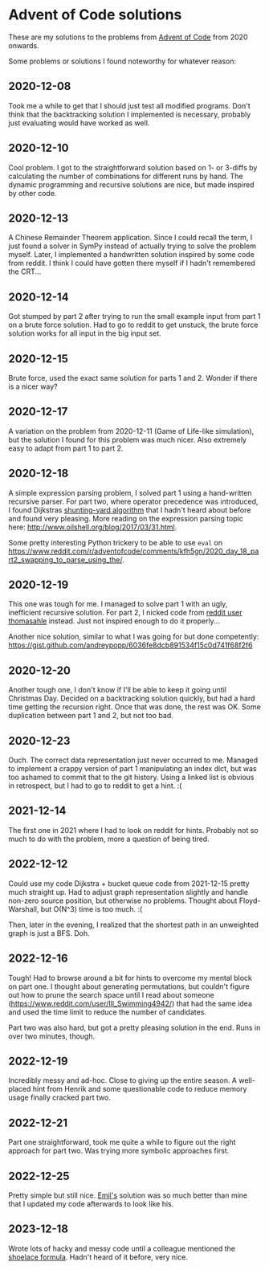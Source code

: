 # Advent of Code solutions #

These are my solutions to the problems from
[Advent of Code](https://adventofcode.com/) from 2020 onwards.

Some problems or solutions I found noteworthy for whatever reason:

## 2020-12-08 ##

Took me a while to get that I should just test all modified programs. Don't
think that the backtracking solution I implemented is necessary, probably
just evaluating would have worked as well.

## 2020-12-10 ##

Cool problem. I got to the straightforward solution based on 1- or 3-diffs by
calculating the number of combinations for different runs by hand. The dynamic
programming and recursive solutions are nice, but made inspired by other code.

## 2020-12-13 ##

A Chinese Remainder Theorem application. Since I could recall the term, I just
found a solver in SymPy instead of actually trying to solve the problem myself.
Later, I implemented a handwritten solution inspired by some code from reddit.
I think I could have gotten there myself if I hadn't remembered the CRT...

## 2020-12-14 ##

Got stumped by part 2 after trying to run the small example input from part 1
on a brute force solution. Had to go to reddit to get unstuck, the brute force
solution works for all input in the big input set.

## 2020-12-15 ##

Brute force, used the exact same solution for parts 1 and 2. Wonder if there is
a nicer way?

## 2020-12-17 ##

A variation on the problem from 2020-12-11 (Game of Life-like simulation),
but the solution I found for this problem was much nicer.
Also extremely easy to adapt from part 1 to part 2.

## 2020-12-18 ##

A simple expression parsing problem, I solved part 1 using a hand-written
recursive parser. For part two, where operator precedence was introduced,
I found Dijkstras
[shunting-yard algorithm](https://en.wikipedia.org/wiki/Shunting-yard_algorithm)
that I hadn't heard about before and found very pleasing. More reading on the
expression parsing topic here: http://www.oilshell.org/blog/2017/03/31.html.

Some pretty interesting Python trickery to be able to use `eval` on
https://www.reddit.com/r/adventofcode/comments/kfh5gn/2020_day_18_part2_swapping_to_parse_using_the/.

## 2020-12-19 ##

This one was tough for me. I managed to solve part 1 with an ugly, inefficient
recursive solution. For part 2, I nicked code from
[reddit user thomasahle](https://www.reddit.com/r/adventofcode/comments/kg1mro/2020_day_19_solutions/ggcohaa)
instead. Just not inspired enough to do it properly...

Another nice solution, similar to what I was going for but done competently:
https://gist.github.com/andreypopp/6036fe8dcb891534f15c0d741f68f2f6

## 2020-12-20 ##

Another tough one, I don't know if I'll be able to keep it going until
Christmas Day. Decided on a backtracking solution quickly, but had a hard
time getting the recursion right. Once that was done, the rest was OK. Some
duplication between part 1 and 2, but not too bad.

## 2020-12-23 ##

Ouch. The correct data representation just never occurred to me. Managed to
implement a crappy version of part 1 manipulating an index dict, but was too
ashamed to commit that to the git history. Using a linked list is obvious in
retrospect, but I had to go to reddit to get a hint. :(

## 2021-12-14 ##

The first one in 2021 where I had to look on reddit for hints. Probably not so
much to do with the problem, more a question of being tired.

## 2022-12-12 ##

Could use my code Dijkstra + bucket queue code from 2021-12-15 pretty much
straight up. Had to adjust graph representation slightly and handle non-zero
source position, but otherwise no problems. Thought about Floyd-Warshall,
but O(N^3) time is too much. :(

Then, later in the evening, I realized that the shortest path in an unweighted
graph is just a BFS. Doh.

## 2022-12-16 ##

Tough! Had to browse around a bit for hints to overcome my mental block on part
one. I thought about generating permutations, but couldn't figure out how to
prune the search space until I read about someone
(https://www.reddit.com/user/Ill_Swimming4942/) that had the same idea and used
the time limit to reduce the number of candidates.

Part two was also hard, but got a pretty pleasing solution in the end. Runs in
over two minutes, though.

## 2022-12-19 ##

Incredibly messy and ad-hoc. Close to giving up the entire season. A well-placed
hint from Henrik and some questionable code to reduce memory usage finally
cracked part two.

## 2022-12-21 ##

Part one straightforward, took me quite a while to figure out the right
approach for part two. Was trying more symbolic approaches first.

## 2022-12-25 ##

Pretty simple but still nice. [Emil's](https://github.com/estyrke) solution
was so much better than mine that I updated my code afterwards to look like his.

## 2023-12-18 ##

Wrote lots of hacky and messy code until a colleague mentioned the [shoelace
formula](https://en.wikipedia.org/wiki/Shoelace_formula). Hadn't heard of it
before, very nice.

